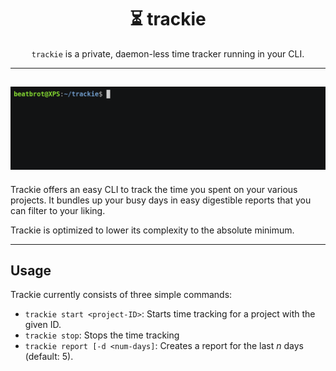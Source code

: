 <div align="center">
<h1>⏳ trackie</h1>

`trackie` is a private, daemon-less time tracker running in your CLI.
</div>

---
[![asciicast](.github/media/terminal-session.gif)](https://asciinema.org/a/428833)
---

Trackie offers an easy CLI to track the time you spent on your various projects. It bundles up your busy days in easy digestible reports that you can filter to your liking.

Trackie is optimized to lower its complexity to the absolute minimum.

---

## Usage

Trackie currently consists of three simple commands:

- `trackie start <project-ID>`: Starts time tracking for a project with the given ID.
- `trackie stop`: Stops the time tracking
- `trackie report [-d <num-days]`: Creates a report for the last *n* days (default: 5).
